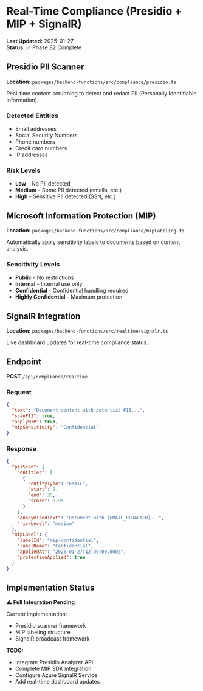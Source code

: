 # Real-Time Compliance (Presidio + MIP + SignalR)

**Last Updated:** 2025-01-27  
**Status:** ✅ Phase 82 Complete

## Presidio PII Scanner

**Location:** `packages/backend-functions/src/compliance/presidio.ts`

Real-time content scrubbing to detect and redact PII (Personally Identifiable Information).

### Detected Entities

- Email addresses
- Social Security Numbers
- Phone numbers
- Credit card numbers
- IP addresses

### Risk Levels

- **Low** - No PII detected
- **Medium** - Some PII detected (emails, etc.)
- **High** - Sensitive PII detected (SSN, etc.)

## Microsoft Information Protection (MIP)

**Location:** `packages/backend-functions/src/compliance/mipLabeling.ts`

Automatically apply sensitivity labels to documents based on content analysis.

### Sensitivity Levels

- **Public** - No restrictions
- **Internal** - Internal use only
- **Confidential** - Confidential handling required
- **Highly Confidential** - Maximum protection

## SignalR Integration

**Location:** `packages/backend-functions/src/realtime/signalr.ts`

Live dashboard updates for real-time compliance status.

## Endpoint

**POST** `/api/compliance/realtime`

### Request

```json
{
  "text": "Document content with potential PII...",
  "scanPII": true,
  "applyMIP": true,
  "mipSensitivity": "Confidential"
}
```

### Response

```json
{
  "piiScan": {
    "entities": [
      {
        "entityType": "EMAIL",
        "start": 0,
        "end": 20,
        "score": 0.95
      }
    ],
    "anonymizedText": "Document with [EMAIL_REDACTED]...",
    "riskLevel": "medium"
  },
  "mipLabel": {
    "labelId": "mip-confidential",
    "labelName": "Confidential",
    "appliedAt": "2025-01-27T12:00:00.000Z",
    "protectionApplied": true
  }
}
```

## Implementation Status

⚠️ **Full Integration Pending**

Current implementation:

- Presidio scanner framework
- MIP labeling structure
- SignalR broadcast framework

**TODO:**

- Integrate Presidio Analyzer API
- Complete MIP SDK integration
- Configure Azure SignalR Service
- Add real-time dashboard updates
